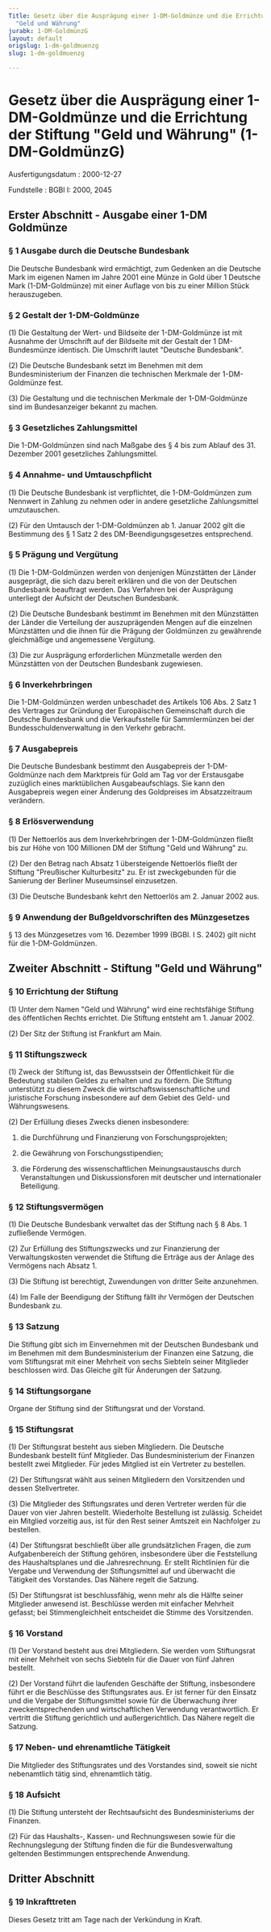 ```yaml
---
Title: Gesetz über die Ausprägung einer 1-DM-Goldmünze und die Errichtung der Stiftung
  "Geld und Währung"
jurabk: 1-DM-GoldmünzG
layout: default
origslug: 1-dm-goldmuenzg
slug: 1-dm-goldmuenzg

---
```


# Gesetz über die Ausprägung einer 1-DM-Goldmünze und die Errichtung der Stiftung "Geld und Währung" (1-DM-GoldmünzG)

Ausfertigungsdatum
:   2000-12-27

Fundstelle
:   BGBl I: 2000, 2045



## Erster Abschnitt - Ausgabe einer 1-DM Goldmünze



### § 1 Ausgabe durch die Deutsche Bundesbank

Die Deutsche Bundesbank wird ermächtigt, zum Gedenken an die Deutsche
Mark im eigenen Namen im Jahre 2001 eine Münze in Gold über 1 Deutsche
Mark (1-DM-Goldmünze) mit einer Auflage von bis zu einer Million Stück
herauszugeben.


### § 2 Gestalt der 1-DM-Goldmünze

(1) Die Gestaltung der Wert- und Bildseite der 1-DM-Goldmünze ist mit
Ausnahme der Umschrift auf der Bildseite mit der Gestalt der 1 DM-
Bundesmünze identisch. Die Umschrift lautet "Deutsche Bundesbank".

(2) Die Deutsche Bundesbank setzt im Benehmen mit dem
Bundesministerium der Finanzen die technischen Merkmale der 1-DM-
Goldmünze fest.

(3) Die Gestaltung und die technischen Merkmale der 1-DM-Goldmünze
sind im Bundesanzeiger bekannt zu machen.


### § 3 Gesetzliches Zahlungsmittel

Die 1-DM-Goldmünzen sind nach Maßgabe des § 4 bis zum Ablauf des 31.
Dezember 2001 gesetzliches Zahlungsmittel.


### § 4 Annahme- und Umtauschpflicht

(1) Die Deutsche Bundesbank ist verpflichtet, die 1-DM-Goldmünzen zum
Nennwert in Zahlung zu nehmen oder in andere gesetzliche
Zahlungsmittel umzutauschen.

(2) Für den Umtausch der 1-DM-Goldmünzen ab 1. Januar 2002 gilt die
Bestimmung des § 1 Satz 2 des DM-Beendigungsgesetzes entsprechend.


### § 5 Prägung und Vergütung

(1) Die 1-DM-Goldmünzen werden von denjenigen Münzstätten der Länder
ausgeprägt, die sich dazu bereit erklären und die von der Deutschen
Bundesbank beauftragt werden. Das Verfahren bei der Ausprägung
unterliegt der Aufsicht der Deutschen Bundesbank.

(2) Die Deutsche Bundesbank bestimmt im Benehmen mit den Münzstätten
der Länder die Verteilung der auszuprägenden Mengen auf die einzelnen
Münzstätten und die ihnen für die Prägung der Goldmünzen zu gewährende
gleichmäßige und angemessene Vergütung.

(3) Die zur Ausprägung erforderlichen Münzmetalle werden den
Münzstätten von der Deutschen Bundesbank zugewiesen.


### § 6 Inverkehrbringen

Die 1-DM-Goldmünzen werden unbeschadet des Artikels 106 Abs. 2 Satz 1
des Vertrages zur Gründung der Europäischen Gemeinschaft durch die
Deutsche Bundesbank und die Verkaufsstelle für Sammlermünzen bei der
Bundesschuldenverwaltung in den Verkehr gebracht.


### § 7 Ausgabepreis

Die Deutsche Bundesbank bestimmt den Ausgabepreis der 1-DM-Goldmünze
nach dem Marktpreis für Gold am Tag vor der Erstausgabe zuzüglich
eines marktüblichen Ausgabeaufschlags. Sie kann den Ausgabepreis wegen
einer Änderung des Goldpreises im Absatzzeitraum verändern.


### § 8 Erlösverwendung

(1) Der Nettoerlös aus dem Inverkehrbringen der 1-DM-Goldmünzen fließt
bis zur Höhe von 100 Millionen DM der Stiftung "Geld und Währung" zu.

(2) Der den Betrag nach Absatz 1 übersteigende Nettoerlös fließt der
Stiftung "Preußischer Kulturbesitz" zu. Er ist zweckgebunden für die
Sanierung der Berliner Museumsinsel einzusetzen.

(3) Die Deutsche Bundesbank kehrt den Nettoerlös am 2. Januar 2002
aus.


### § 9 Anwendung der Bußgeldvorschriften des Münzgesetzes

§ 13 des Münzgesetzes vom 16. Dezember 1999 (BGBl. I S. 2402) gilt
nicht für die 1-DM-Goldmünzen.


## Zweiter Abschnitt - Stiftung "Geld und Währung"



### § 10 Errichtung der Stiftung

(1) Unter dem Namen "Geld und Währung" wird eine rechtsfähige Stiftung
des öffentlichen Rechts errichtet. Die Stiftung entsteht am 1. Januar
2002\.

(2) Der Sitz der Stiftung ist Frankfurt am Main.


### § 11 Stiftungszweck

(1) Zweck der Stiftung ist, das Bewusstsein der Öffentlichkeit für die
Bedeutung stabilen Geldes zu erhalten und zu fördern. Die Stiftung
unterstützt zu diesem Zweck die wirtschaftswissenschaftliche und
juristische Forschung insbesondere auf dem Gebiet des Geld- und
Währungswesens.

(2) Der Erfüllung dieses Zwecks dienen insbesondere:

1.  die Durchführung und Finanzierung von Forschungsprojekten;


2.  die Gewährung von Forschungsstipendien;


3.  die Förderung des wissenschaftlichen Meinungsaustauschs durch
    Veranstaltungen und Diskussionsforen mit deutscher und internationaler
    Beteiligung.





### § 12 Stiftungsvermögen

(1) Die Deutsche Bundesbank verwaltet das der Stiftung nach § 8 Abs. 1
zufließende Vermögen.

(2) Zur Erfüllung des Stiftungszwecks und zur Finanzierung der
Verwaltungskosten verwendet die Stiftung die Erträge aus der Anlage
des Vermögens nach Absatz 1.

(3) Die Stiftung ist berechtigt, Zuwendungen von dritter Seite
anzunehmen.

(4) Im Falle der Beendigung der Stiftung fällt ihr Vermögen der
Deutschen Bundesbank zu.


### § 13 Satzung

Die Stiftung gibt sich im Einvernehmen mit der Deutschen Bundesbank
und im Benehmen mit dem Bundesministerium der Finanzen eine Satzung,
die vom Stiftungsrat mit einer Mehrheit von sechs Siebteln seiner
Mitglieder beschlossen wird. Das Gleiche gilt für Änderungen der
Satzung.


### § 14 Stiftungsorgane

Organe der Stiftung sind der Stiftungsrat und der Vorstand.


### § 15 Stiftungsrat

(1) Der Stiftungsrat besteht aus sieben Mitgliedern. Die Deutsche
Bundesbank bestellt fünf Mitglieder. Das Bundesministerium der
Finanzen bestellt zwei Mitglieder. Für jedes Mitglied ist ein
Vertreter zu bestellen.

(2) Der Stiftungsrat wählt aus seinen Mitgliedern den Vorsitzenden und
dessen Stellvertreter.

(3) Die Mitglieder des Stiftungsrates und deren Vertreter werden für
die Dauer von vier Jahren bestellt. Wiederholte Bestellung ist
zulässig. Scheidet ein Mitglied vorzeitig aus, ist für den Rest seiner
Amtszeit ein Nachfolger zu bestellen.

(4) Der Stiftungsrat beschließt über alle grundsätzlichen Fragen, die
zum Aufgabenbereich der Stiftung gehören, insbesondere über die
Feststellung des Haushaltsplanes und die Jahresrechnung. Er stellt
Richtlinien für die Vergabe und Verwendung der Stiftungsmittel auf und
überwacht die Tätigkeit des Vorstandes. Das Nähere regelt die Satzung.

(5) Der Stiftungsrat ist beschlussfähig, wenn mehr als die Hälfte
seiner Mitglieder anwesend ist. Beschlüsse werden mit einfacher
Mehrheit gefasst; bei Stimmengleichheit entscheidet die Stimme des
Vorsitzenden.


### § 16 Vorstand

(1) Der Vorstand besteht aus drei Mitgliedern. Sie werden vom
Stiftungsrat mit einer Mehrheit von sechs Siebteln für die Dauer von
fünf Jahren bestellt.

(2) Der Vorstand führt die laufenden Geschäfte der Stiftung,
insbesondere führt er die Beschlüsse des Stiftungsrates aus. Er ist
ferner für den Einsatz und die Vergabe der Stiftungsmittel sowie für
die Überwachung ihrer zweckentsprechenden und wirtschaftlichen
Verwendung verantwortlich. Er vertritt die Stiftung gerichtlich und
außergerichtlich. Das Nähere regelt die Satzung.


### § 17 Neben- und ehrenamtliche Tätigkeit

Die Mitglieder des Stiftungsrates und des Vorstandes sind, soweit sie
nicht nebenamtlich tätig sind, ehrenamtlich tätig.


### § 18 Aufsicht

(1) Die Stiftung untersteht der Rechtsaufsicht des Bundesministeriums
der Finanzen.

(2) Für das Haushalts-, Kassen- und Rechnungswesen sowie für die
Rechnungslegung der Stiftung finden die für die Bundesverwaltung
geltenden Bestimmungen entsprechende Anwendung.


## Dritter Abschnitt



### § 19 Inkrafttreten

Dieses Gesetz tritt am Tage nach der Verkündung in Kraft.

